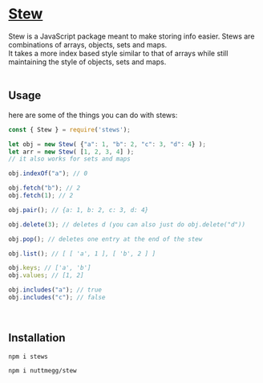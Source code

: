 # <ins> Stew </ins>
Stew is a JavaScript package meant to make storing info easier. Stews are combinations of arrays, objects, sets and maps.<br>
It takes a more index based style similar to that of arrays while still maintaining the style of objects, sets and maps.<br>
<br>
## Usage
here are some of the things you can do with stews:
```js
const { Stew } = require('stews');

let obj = new Stew( {"a": 1, "b": 2, "c": 3, "d": 4} );
let arr = new Stew( [1, 2, 3, 4] );
// it also works for sets and maps

obj.indexOf("a"); // 0

obj.fetch("b"); // 2
obj.fetch(1); // 2

obj.pair(); // {a: 1, b: 2, c: 3, d: 4}

obj.delete(3); // deletes d (you can also just do obj.delete("d")) 

obj.pop(); // deletes one entry at the end of the stew

obj.list(); // [ [ 'a', 1 ], [ 'b', 2 ] ]

obj.keys; // ['a', 'b']
obj.values; // [1, 2]

obj.includes("a"); // true
obj.includes("c"); // false
```
<br>

## Installation
```console
npm i stews
```
```console
npm i nuttmegg/stew
```
